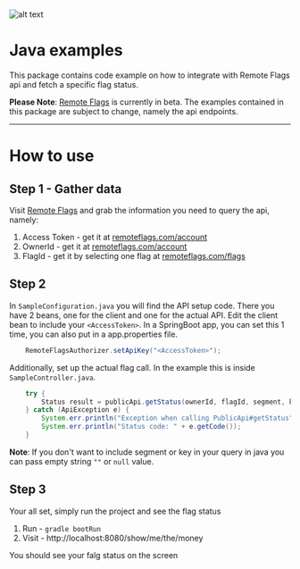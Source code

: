 <br/>

![alt text](https://s3.eu-west-1.amazonaws.com/www.remoteflags.com/Header.png)
# Java examples

This package contains code example on how to integrate with Remote Flags api and fetch a specific flag status.

**Please Note**: [Remote Flags](remoteflags.com) is currently in beta. The examples contained in this package are subject to change, namely the api endpoints.

---
# How to use
## Step 1 - Gather data
Visit [Remote Flags](remoteflags.com) and grab the information you need to query the api, namely:

1. Access Token - get it at [remoteflags.com/account](www.remoteflags.com/account)
2. OwnerId - get it at [remoteflags.com/account]((www.remoteflags.com/account))
3. FlagId - get it by selecting one flag at [remoteflags.com/flags]((www.remoteflags.com/flags))

## Step 2
In ```SampleConfiguration.java``` you will find the API setup code. There you have 2 beans, one for the client and one for the actual API.
Edit the client bean to include your ```<AccessToken>```. In a SpringBoot app, you can set this 1 time, you can also put in a app.properties file.

```java
    RemoteFlagsAuthorizer.setApiKey("<AccessToken>");
```

Additionally, set up the actual flag call. In the example this is inside ```SampleController.java```.

```java
    try {
        Status result = publicApi.getStatus(ownerId, flagId, segment, key);
    } catch (ApiException e) {
        System.err.println("Exception when calling PublicApi#getStatus");
        System.err.println("Status code: " + e.getCode());
    }
```

**Note**: If you don't want to include segment or key in your query  in java you can pass empty string ```""``` or ```null``` value.

## Step 3
Your all set, simply run the project and see the flag status

1. Run - ```gradle bootRun```
2. Visit - http://localhost:8080/show/me/the/money

You should see your falg status on the screen
